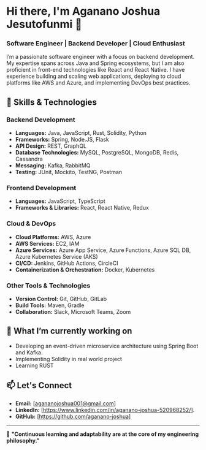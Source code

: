 <!-- ## Hi there 👋 -->

<!--
**aganano-joshua/aganano-joshua** is a ✨ _special_ ✨ repository because its `README.md` (this file) appears on your GitHub profile.

Here are some ideas to get you started:

- 🔭 I’m currently working on ...
- 🌱 I’m currently learning ...
- 👯 I’m looking to collaborate on ...
- 🤔 I’m looking for help with ...
- 💬 Ask me about ...
- 📫 How to reach me: ...
- 😄 Pronouns: ...
- ⚡ Fun fact: ...
-->

# Hi there, I'm Aganano Joshua Jesutofunmi 👋

### Software Engineer | Backend Developer | Cloud Enthusiast

I’m a passionate software engineer with a focus on backend development. My expertise spans across Java and Spring ecosystems, but I am also proficient in front-end technologies like React and React Native. I have experience building and scaling web applications, deploying to cloud platforms like AWS and Azure, and implementing DevOps best practices.

## 🚀 Skills & Technologies

### Backend Development
- **Languages:** Java, JavaScript, Rust, Solidity, Python
- **Frameworks:** Spring, Node.JS, Flask
- **API Design:** REST, GraphQL
- **Database Technologies:** MySQL, PostgreSQL, MongoDB, Redis, Cassandra
- **Messaging:** Kafka, RabbitMQ
- **Testing:** JUnit, Mockito, TestNG, Postman

### Frontend Development
- **Languages:** JavaScript, TypeScript
- **Frameworks & Libraries:** React, React Native, Redux

### Cloud & DevOps
- **Cloud Platforms:** AWS, Azure
- **AWS Services:** EC2, IAM
- **Azure Services:** Azure App Service, Azure Functions, Azure SQL DB, Azure Kubernetes Service (AKS)
- **CI/CD:** Jenkins, GitHub Actions, CircleCI
- **Containerization & Orchestration:** Docker, Kubernetes

### Other Tools & Technologies
- **Version Control:** Git, GitHub, GitLab
- **Build Tools:** Maven, Gradle
- **Collaboration:** Slack, Microsoft Teams, Zoom


<!--## 🌍 Cloud & DevOps Experience

- **AWS:** I've architected and deployed several microservices using AWS technologies like Lambda, EC2, S3, and RDS. I’m familiar with designing scalable architectures, and implementing security best practices with IAM and CloudFront.
  
- **Azure:** Hands-on experience with deploying applications using Azure App Services and integrating Azure Functions. Managed Azure Cosmos DB for highly available, scalable NoSQL data storage.

- **CI/CD Pipelines:** I have built fully automated pipelines using Jenkins, GitHub Actions, and CircleCI, from source code management to production deployment.-->

## 🎯 What I’m currently working on
- Developing an event-driven microservice architecture using Spring Boot and Kafka.
- Implementing Solidity in real world project
- Learning RUST

## 📫 Let's Connect
- **Email:** [agananojoshua001@gmail.com]
- **LinkedIn:** [https://www.linkedin.com/in/aganano-joshua-520968252/].
- **GitHub:** [https://github.com/aganano-joshua]

---

🌱 **"Continuous learning and adaptability are at the core of my engineering philosophy."**

